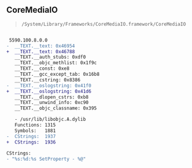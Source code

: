 ## CoreMediaIO

> `/System/Library/Frameworks/CoreMediaIO.framework/CoreMediaIO`

```diff

 5590.100.8.0.0
-  __TEXT.__text: 0x46954
+  __TEXT.__text: 0x46788
   __TEXT.__auth_stubs: 0xdf0
   __TEXT.__objc_methlist: 0x1f9c
   __TEXT.__const: 0xe8
   __TEXT.__gcc_except_tab: 0x16b8
   __TEXT.__cstring: 0x8386
-  __TEXT.__oslogstring: 0x41f0
+  __TEXT.__oslogstring: 0x41d6
   __TEXT.__dlopen_cstrs: 0xb8
   __TEXT.__unwind_info: 0xc90
   __TEXT.__objc_classname: 0x395

   - /usr/lib/libobjc.A.dylib
   Functions: 1315
   Symbols:   1881
-  CStrings:  1937
+  CStrings:  1936
 
CStrings:
- "%s:%d:%s SetProperty - %@"

```

